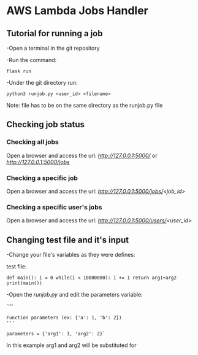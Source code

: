 # AWS Lambda Jobs Handler

## Tutorial for running a job

-Open a terminal in the git repository

-Run the command:

`flask run`

-Under the git directory run:

`python3 runjob.py <user_id> <filename>`

Note: file has to be on the same directory as the runjob.py file

## Checking job status

### Checking all jobs
Open a browser and access the url:
_http://127.0.0.1:5000/_ or _http://127.0.0.1:5000/jobs_

### Checking a specific job
Open a browser and access the url:
_http://127.0.0.1:5000/jobs/<job_id>_

### Checking a specific user's jobs
Open a browser and access the url:
_http://127.0.0.1:5000/users/<user_id>_

## Changing test file and it's input
-Change your file's variables as they were defines:

test file:

`def main():
    i = 0
    while(i < 10000000):
        i += 1
    return arg1+arg2
print(main())`

-Open the _runjob.py_ and edit the parameters variable:

`'''

    Function parameters (ex: {'a': 1, 'b': 2})
    '''
    
    parameters = {'arg1': 1, 'arg2': 2}`


In this example arg1 and arg2 will be substituted for 
